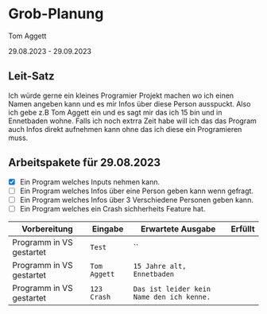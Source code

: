 # Grob-Planung

Tom Aggett

29.08.2023 - 29.09.2023  

## Leit-Satz

Ich würde gerne ein kleines Programier Projekt machen wo ich einen Namen angeben kann und es mir Infos über diese Person ausspuckt. Also ich gebe z.B Tom Aggett ein und es sagt mir das ich 15 bin und in Ennetbaden wohne. Falls ich noch extrra Zeit habe will ich das das Program auch Infos direkt aufnehmen kann ohne das ich diese ein Programieren muss.

## Arbeitspakete für 29.08.2023

- [X] Ein Program welches Inputs nehmen kann.
- [ ] Ein Program welches Infos über eine Person geben kann wenn gefragt.
- [ ] Ein Program welches Infos über  3 Verschiedene Personen geben kann.
- [ ] Ein Program welches ein Crash sichherheits Feature hat. 

| Vorbereitung             | Eingabe | Erwartete Ausgabe | Erfüllt |
| ---- | ------- | ----------------- | ---- |
| Programm in VS gestartet | `Test`  | ``      |  |
| Programm in VS gestartet | `Tom Aggett`  | `15 Jahre alt, Ennetbaden`      | 
| Programm in VS gestartet | `123 Crash`  | `Das ist leider kein Name den ich kenne.`      | 




